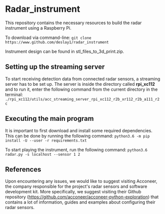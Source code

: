 # Radar_instrument

This repository contains the necessary resources to build the radar instrument using a Raspberry Pi.

To download via command-line: ``` git clone https://www.github.com/deslay1/radar_instrument ```

Instrument design can be found in stl_files_to_3d_print.zip.

## Setting up the streaming server
To start receiving detection data from connected radar sensors, a streaming server has to be set up. The server is inside the directory called **rpi_xc112** and to run it, enter the following command from the current directory in the terminal:
``` ./rpi_xc112/utils/acc_streaming_server_rpi_xc112_r2b_xr112_r2b_a111_r2c ```

## Executing the main program
It is important to first download and install some required dependencies. This can be done by running the following command:
```python3.6 -m pip install -U --user -r requirements.txt```

To start playing the instrument, run the following command:
```python3.6 radar.py -s localhost --sensor 1 2```

## References
Upon encountering any issues, we would like to suggest visiting Acconeer, the company responsible for the project's radar sensors and software development kit. More specifically, we suggest visiting their Github repository (https://github.com/acconeer/acconeer-python-exploration) that contains a lot of information, guides and examples about configuring their radar sensors. 




